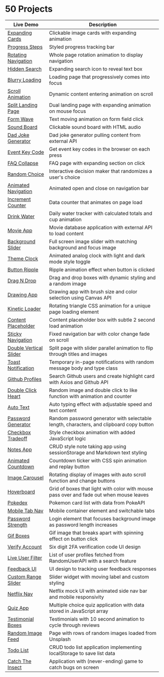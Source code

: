 # 50 Projects

|Live Demo |Description |
|---|---|
|[Expanding Cards](https://tgstern.github.io/50projects/01-ExpandingCards/)| Clickable image cards with expanding animation |
|[Progress Steps](https://tgstern.github.io/50projects/02-ProgressSteps/)| Styled progress tracking bar |
|[Rotating Navigation](https://tgstern.github.io/50projects/03-RotatingNavigation/)| Whole page rotation animation to display navigation |
|[Hidden Search](https://tgstern.github.io/50projects/04-HiddenSearch/)| Expanding search icon to reveal text box |
|[Blurry Loading](https://tgstern.github.io/50projects/05-BlurryLoading/)| Loading page that progressively comes into focus |
|[Scroll Animation](https://tgstern.github.io/50projects/06-ScrollAnimation/)| Dynamic content entering animation on scroll |
|[Split Landing Page](https://tgstern.github.io/50projects/07-SplitLandingPage/)| Dual landing page with expanding animation on mouse focus |
|[Form Wave](https://tgstern.github.io/50projects/08-FormWave/)| Text moving animation on form field click |
|[Sound Board](https://tgstern.github.io/50projects/09-SoundBoard/)| Clickable sound board with HTML audio |
|[Dad Joke Generator](https://tgstern.github.io/50projects/10-DadJokes/)| Dad joke generator pulling content from external API |
|[Event Key Code](https://tgstern.github.io/50projects/11-KeyCode/)| Get event key codes in the browser on each press |
|[FAQ Collapse](https://tgstern.github.io/50projects/12-FAQCollapse/)| FAQ page with expanding section on click |
|[Random Choice](https://tgstern.github.io/50projects/13-RandomChoice/)| Interactive decision maker that randomizes a user's choice |
|[Animated Navigation](https://tgstern.github.io/50projects/14-AnimatedNav/)| Animated open and close on navigation bar |
|[Increment Counter](https://tgstern.github.io/50projects/15-IncrementingCounter/)| Data counter that animates on page load |
|[Drink Water](https://tgstern.github.io/50projects/16-DrinkWater/)| Daily water tracker with calculated totals and cup animation |
|[Movie App](https://tgstern.github.io/50projects/17-MovieApp/)| Movie database application with external API to load content |
|[Background Slider](https://tgstern.github.io/50projects/18-BackgroundSlider/)| Full screen image slider with matching background and focus image |
|[Theme Clock](https://tgstern.github.io/50projects/19-ThemeClock/)| Animated analog clock with light and dark mode style toggle |
|[Button Ripple](https://tgstern.github.io/50projects/20-ButtonRipple/)| Ripple animation effect when button is clicked |
|[Drag N Drop](https://tgstern.github.io/50projects/21-DragNDrop/)| Drag and drop boxes with dynamic styling and a random image |
|[Drawing App](https://tgstern.github.io/50projects/22-DrawingApp/)| Drawing app with brush size and color selection using Canvas API |
|[Kinetic Loader](https://tgstern.github.io/50projects/23-KineticLoader/)| Rotating triangle CSS animation for a unique page loading element |
|[Content Placeholder](https://tgstern.github.io/50projects/24-ContentPlaceholder/)| Content placeholder box with subtle 2 second load animation |
|[Sticky Navigation](https://tgstern.github.io/50projects/25-StickyNavigation/)| Fixed navigation bar with color change fade on scroll |
|[Double Vertical Slider](https://tgstern.github.io/50projects/26-DoubleVerticalSlider/)| Split page with slider parallel animation to flip through titles and images |
|[Toast Notification](https://tgstern.github.io/50projects/27-ToastNotification/)| Temporary in-page notifications with random message body and type class |
|[Github Profiles](https://tgstern.github.io/50projects/28-GithubProfiles/)| Search Github users and create highlight card with Axios and Github API |
|[Double Click Heart](https://tgstern.github.io/50projects/29-DoubleClickHeart/)| Random image and double click to like function with animation and counter |
|[Auto Text](https://tgstern.github.io/50projects/30-AutoText/)| Auto typing effect with adjustable speed and text content |
|[Password Generator](https://tgstern.github.io/50projects/31-PasswordGenerator/)| Random password generator with selectable length, characters, and clipboard copy button |
|[Checkbox Tradeoff](https://tgstern.github.io/50projects/32-CheckboxTradeoff/)| Style checkbox animation with added JavaScript logic |
|[Notes App](https://tgstern.github.io/50projects/33-NotesApp/)| CRUD style note taking app using sessionStorage and Markdown text styling |
|[Animated Countdown](https://tgstern.github.io/50projects/34-AnimatedCountdown/)| Countdown ticker with CSS spin animation and replay button |
|[Image Carousel](https://tgstern.github.io/50projects/35-ImageCarousel/)| Rotating display of images with auto scroll function and change buttons |
|[Hoverboard](https://tgstern.github.io/50projects/36-Hoverboard/)| Grid of boxes that light with color with mouse pass over and fade out when mouse leaves |
|[Pokedex](https://tgstern.github.io/50projects/37-Pokedex/)| Pokemon card list with data from PokeAPI |
|[Mobile Tab Nav](https://tgstern.github.io/50projects/38-MobileTabNav/)| Mobile container element and switchable tabs |
|[Password Strength](https://tgstern.github.io/50projects/39-PasswordStrength/)| Login element that focuses background image as password length increases |
|[Gif Boxes](https://tgstern.github.io/50projects/40-GifBoxes/)| Gif image that breaks apart with spinning effect on button click |
|[Verify Account](https://tgstern.github.io/50projects/41-VerifyAccount/)| Six digit 2FA verification code UI design |
|[Live User Filter](https://tgstern.github.io/50projects/42-LiveUserFilter/)| List of user profiles fetched from RandomUserAPI with a search feature |
|[Feedback UI](https://tgstern.github.io/50projects/43-FeedbackUI/)| UI design to tracking user feedback responses |
|[Custom Range Slider](https://tgstern.github.io/50projects/44-CustomRangeSlider/)| Slider widget with moving label and custom styling |
|[Netflix Nav](https://tgstern.github.io/50projects/45-NetflixNav/)| Netflix mock UI with animated side nav bar and mobile responsivity |
|[Quiz App](https://tgstern.github.io/50projects/46-QuizApp/)| Multiple choice quiz application with data stored in JavaScript array |
|[Testimonial Boxes](https://tgstern.github.io/50projects/47-TestimonialBoxes/)| Testimonials with 10 second animation to cycle through reviews |
|[Random Image Feed](https://tgstern.github.io/50projects/48-RandomImageFeed/)| Page with rows of random images loaded from Unsplash |
|[Todo List](https://tgstern.github.io/50projects/49-TodoList/)| CRUD todo list application implementing localStorage to save list data |
|[Catch The Insect](https://tgstern.github.io/50projects/50-InsectCatchGame/)| Application with (never-ending) game to catch bugs on screen |

